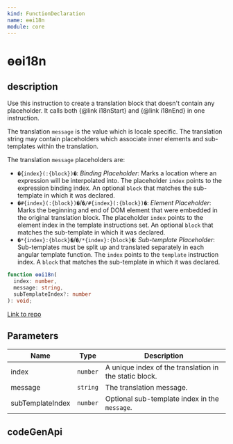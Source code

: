 ```yaml
---
kind: FunctionDeclaration
name: ɵɵi18n
module: core
---
```


# ɵɵi18n

## description

Use this instruction to create a translation block that doesn't contain any placeholder.
It calls both {@link i18nStart} and {@link i18nEnd} in one instruction.

The translation `message` is the value which is locale specific. The translation string may
contain placeholders which associate inner elements and sub-templates within the translation.

The translation `message` placeholders are:

- `�{index}(:{block})�`: _Binding Placeholder_: Marks a location where an expression will be
  interpolated into. The placeholder `index` points to the expression binding index. An optional
  `block` that matches the sub-template in which it was declared.
- `�#{index}(:{block})�`/`�/#{index}(:{block})�`: _Element Placeholder_: Marks the beginning
  and end of DOM element that were embedded in the original translation block. The placeholder
  `index` points to the element index in the template instructions set. An optional `block` that
  matches the sub-template in which it was declared.
- `�*{index}:{block}�`/`�/*{index}:{block}�`: _Sub-template Placeholder_: Sub-templates must be
  split up and translated separately in each angular template function. The `index` points to the
  `template` instruction index. A `block` that matches the sub-template in which it was declared.

```ts
function ɵɵi18n(
  index: number,
  message: string,
  subTemplateIndex?: number
): void;
```

[Link to repo](https://github.com/timdeschryver/angular/blob/master/packages/core/src/render3/i18n.ts#L1020-L1023)

## Parameters

| Name             | Type     | Description                                            |
| ---------------- | -------- | ------------------------------------------------------ |
| index            | `number` | A unique index of the translation in the static block. |
| message          | `string` | The translation message.                               |
| subTemplateIndex | `number` | Optional sub-template index in the `message`.          |

## codeGenApi
